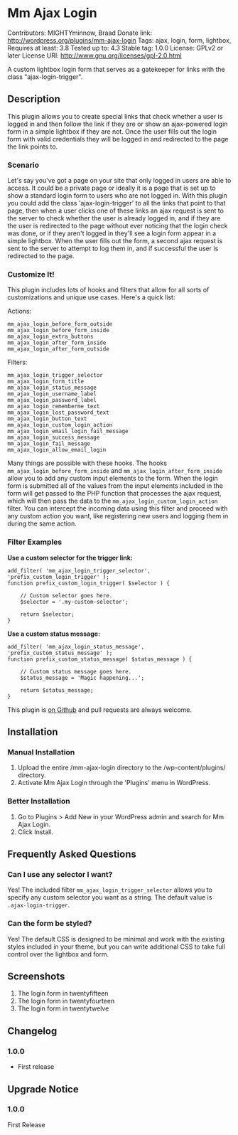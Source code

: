 # Mm Ajax Login #
Contributors:      MIGHTYminnow, Braad
Donate link:       http://wordpress.org/plugins/mm-ajax-login
Tags:              ajax, login, form, lightbox,
Requires at least: 3.8
Tested up to:      4.3
Stable tag:        1.0.0
License:           GPLv2 or later
License URI:       http://www.gnu.org/licenses/gpl-2.0.html

A custom lightbox login form that serves as a gatekeeper for links with the class "ajax-login-trigger".

## Description ##

This plugin allows you to create special links that check whether a user is logged in and then follow the link if they are or show an ajax-powered login form in a simple lightbox if they are not. Once the user fills out the login form with valid credentials they will be logged in and redirected to the page the link points to.

### Scenario ###

Let's say you've got a page on your site that only logged in users are able to access. It could be a private page or ideally it is a page that is set up to show a standard login form to users who are not logged in. With this plugin you could add the class 'ajax-login-trigger' to all the links that point to that page, then when a user clicks one of these links an ajax request is sent to the server to check whether the user is already logged in, and if they are the user is redirected to the page without ever noticing that the login check was done, or if they aren't logged in they'll see a login form appear in a simple lightbox. When the user fills out the form, a second ajax request is sent to the server to attempt to log them in, and if successful the user is redirected to the page.

### Customize It! ###

This plugin includes lots of hooks and filters that allow for all sorts of customizations and unique use cases. Here's a quick list:

Actions:

	mm_ajax_login_before_form_outside
	mm_ajax_login_before_form_inside
	mm_ajax_login_extra_buttons
	mm_ajax_login_after_form_inside
	mm_ajax_login_after_form_outside

Filters:

	mm_ajax_login_trigger_selector
	mm_ajax_login_form_title
	mm_ajax_login_status_message
	mm_ajax_login_username_label
	mm_ajax_login_password_label
	mm_ajax_login_rememberme_text
	mm_ajax_login_lost_password_text
	mm_ajax_login_button_text
	mm_ajax_login_custom_login_action
	mm_ajax_login_email_login_fail_message
	mm_ajax_login_success_message
	mm_ajax_login_fail_message
	mm_ajax_login_allow_email_login

Many things are possible with these hooks. The hooks `mm_ajax_login_before_form_inside` and `mm_ajax_login_after_form_inside` allow you to add any custom input elements to the form. When the login form is submitted all of the values from the input elements included in the form will get passed to the PHP function that processes the ajax request, which will then pass the data to the `mm_ajax_login_custom_login_action` filter. You can intercept the incoming data using this filter and proceed with any custom action you want, like registering new users and logging them in during the same action.

### Filter Examples ###

**Use a custom selector for the trigger link:**

	add_filter( 'mm_ajax_login_trigger_selector', 'prefix_custom_login_trigger' );
	function prefix_custom_login_trigger( $selector ) {

		// Custom selector goes here.
		$selector = '.my-custom-selector';

		return $selector;
	}

**Use a custom status message:**

	add_filter( 'mm_ajax_login_status_message', 'prefix_custom_status_message' );
	function prefix_custom_status_message( $status_message ) {

		// Custom status message goes here.
		$status_message = 'Magic happening...';

		return $status_message;
	}

This plugin is [on Github](https://github.com/MIGHTYminnow/mm-ajax-login) and pull requests are always welcome.

## Installation ##

### Manual Installation ###

1. Upload the entire /mm-ajax-login directory to the /wp-content/plugins/ directory.
2. Activate Mm Ajax Login through the 'Plugins' menu in WordPress.

### Better Installation ###

1. Go to Plugins > Add New in your WordPress admin and search for Mm Ajax Login.
2. Click Install.

## Frequently Asked Questions ##

### Can I use any selector I want? ###

Yes! The included filter `mm_ajax_login_trigger_selector` allows you to specify any custom selector you want as a string. The default value is `.ajax-login-trigger`.

### Can the form be styled? ###

Yes! The default CSS is designed to be minimal and work with the existing styles included in your theme, but you can write additional CSS to take full control over the lightbox and form.

## Screenshots ##

1. The login form in twentyfifteen
2. The login form in twentyfourteen
3. The login form in twentytwelve

## Changelog ##

### 1.0.0 ###
* First release

## Upgrade Notice ##

### 1.0.0 ###
First Release